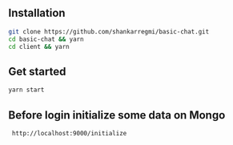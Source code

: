 
## Installation

```bash
git clone https://github.com/shankarregmi/basic-chat.git
cd basic-chat && yarn
cd client && yarn
```

## Get started

```bash
yarn start
```

## Before login initialize some data on Mongo
``` http://localhost:9000/initialize```
